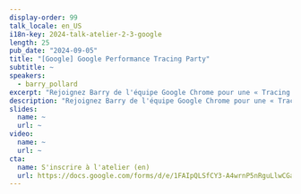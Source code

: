 ```yaml
---
display-order: 99
talk_locale: en_US
i18n-key: 2024-talk-atelier-2-3-google
length: 25
pub_date: "2024-09-05"
title: "[Google] Google Performance Tracing Party"
subtitle: ~
speakers:
  - barry_pollard
excerpt: "Rejoignez Barry de l'équipe Google Chrome pour une « Tracing party » en groupe, au cours de laquelle nous auditerons de quelques sites d'exemples en utilisant Google Tools pour identifier les problèmes de performance. Apportez des exemples de sites web et un esprit enthousiaste s'il vous plaît !"
description: "Rejoignez Barry de l'équipe Google Chrome pour une « Tracing party » en groupe, au cours de laquelle nous auditerons de quelques sites d'exemples en utilisant Google Tools pour identifier les problèmes de performance. Apportez des exemples de sites web et un esprit enthousiaste s'il vous plaît !"
slides:
  name: ~
  url: ~
video:
  name: ~
  url: ~
cta:
  name: S'inscrire à l'atelier (en)
  url: https://docs.google.com/forms/d/e/1FAIpQLSfCY3-A4wrnP5nRguLlwCGav8pw8PBgePYmf7Yv2ryixWgT3Q/viewform?usp=sf_link
---
```

